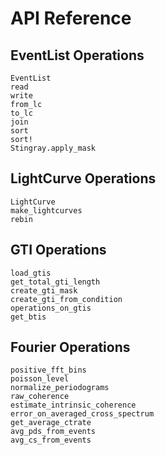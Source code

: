 # API Reference

## EventList Operations

```@docs
EventList
read
write
from_lc
to_lc
join
sort
sort!
Stingray.apply_mask
```
## LightCurve Operations
```@docs
LightCurve
make_lightcurves
rebin
```

## GTI Operations
```@docs
load_gtis
get_total_gti_length
create_gti_mask
create_gti_from_condition
operations_on_gtis
get_btis
```

## Fourier Operations
```@docs
positive_fft_bins
poisson_level
normalize_periodograms
raw_coherence
estimate_intrinsic_coherence
error_on_averaged_cross_spectrum
get_average_ctrate
avg_pds_from_events
avg_cs_from_events
```

